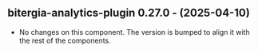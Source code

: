   ## bitergia-analytics-plugin 0.27.0 - (2025-04-10)
  
  * No changes on this component. The version is bumped to align it
    with the rest of the components.
